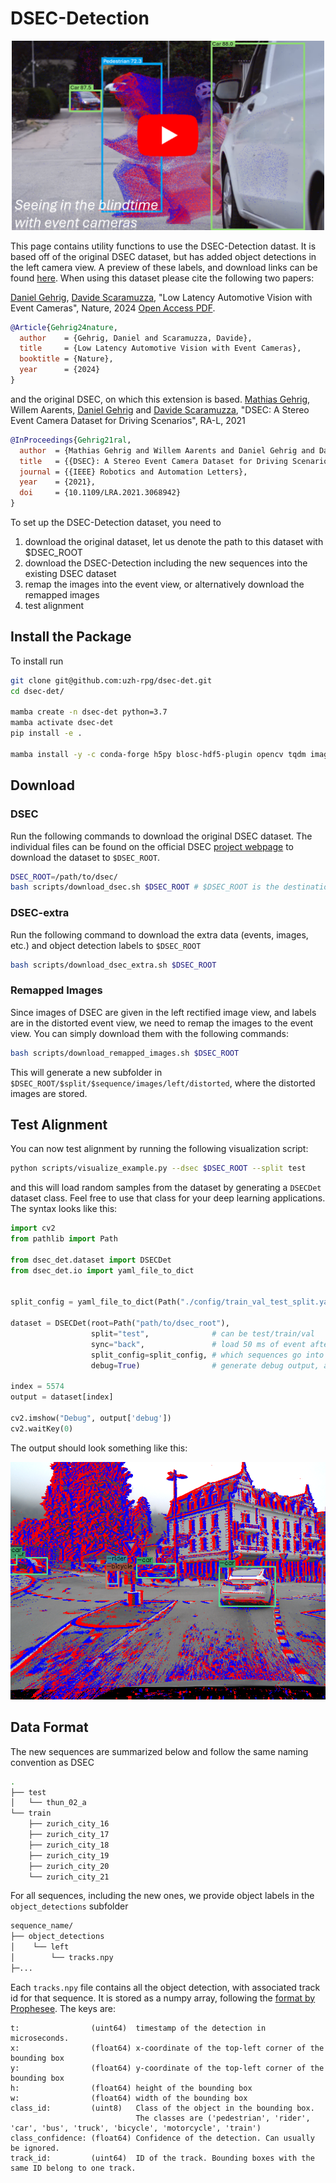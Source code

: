 # DSEC-Detection

<p align="center">
<a href="https://youtu.be/dwzGhMQCc4Y">
  <img src="assets/thumbnail_yt.png" alt="DAGR" width="500"/>
</a>
</p>

This page contains utility functions to use the DSEC-Detection datast. It is based off of the original DSEC dataset, but has
added object detections in the left camera view. A preview of these labels, and download links can be found [here](https://dsec.ifi.uzh.ch/dsec-detection/). When using this dataset please cite the following two papers:

[Daniel Gehrig](https://danielgehrig18.github.io/), [Davide Scaramuzza](http://rpg.ifi.uzh.ch/people_scaramuzza.html),
"Low Latency Automotive Vision with Event Cameras", Nature, 2024 [Open Access PDF](https://www.nature.com/articles/s41586-024-07409-w).

```bibtex
@Article{Gehrig24nature,
  author    = {Gehrig, Daniel and Scaramuzza, Davide},
  title     = {Low Latency Automotive Vision with Event Cameras},
  booktitle = {Nature},
  year      = {2024}
}
```

 and the original DSEC, on which this extension is based.
[Mathias Gehrig](https://magehrig.github.io/), Willem Aarents, [Daniel Gehrig](https://danielgehrig18.github.io/) and [Davide Scaramuzza](http://rpg.ifi.uzh.ch/people_scaramuzza.html), "DSEC: A Stereo Event Camera Dataset for Driving Scenarios", RA-L, 2021
```bibtex
@InProceedings{Gehrig21ral,
  author  = {Mathias Gehrig and Willem Aarents and Daniel Gehrig and Davide Scaramuzza},
  title   = {{DSEC}: A Stereo Event Camera Dataset for Driving Scenarios},
  journal = {{IEEE} Robotics and Automation Letters},
  year    = {2021},
  doi     = {10.1109/LRA.2021.3068942}
}
```

To set up the DSEC-Detection dataset, you need to
1. download the original dataset, let us denote the path to this dataset with $DSEC_ROOT
2. download the DSEC-Detection including the new sequences into the existing DSEC dataset
3. remap the images into the event view, or alternatively download the remapped images
4. test alignment

## Install the Package
To install run
```bash
git clone git@github.com:uzh-rpg/dsec-det.git
cd dsec-det/

mamba create -n dsec-det python=3.7
mamba activate dsec-det
pip install -e .

mamba install -y -c conda-forge h5py blosc-hdf5-plugin opencv tqdm imageio pyyaml numba seaborn
```

## Download
### DSEC
Run the following commands to download the original DSEC dataset. The individual files can be found on the official DSEC
[project webpage](https://dsec.ifi.uzh.ch/) to download the dataset to `$DSEC_ROOT`.

```bash
DSEC_ROOT=/path/to/dsec/
bash scripts/download_dsec.sh $DSEC_ROOT # $DSEC_ROOT is the destination path
```

### DSEC-extra
Run the following command to download the extra data (events, images, etc.) and object detection labels to `$DSEC_ROOT`
```bash
bash scripts/download_dsec_extra.sh $DSEC_ROOT
```

### Remapped Images
Since images of DSEC are given in the left rectified image view, and labels are in the distorted event view, we need
to remap the images to the event view. You can simply download them with the following commands:
```bash
bash scripts/download_remapped_images.sh $DSEC_ROOT
```
This will generate a new subfolder in `$DSEC_ROOT/$split/$sequence/images/left/distorted`, where the distorted
images are stored.

## Test Alignment
You can now test alignment by running the following visualization script:
```bash
python scripts/visualize_example.py --dsec $DSEC_ROOT --split test
```
and this will load random samples from the dataset by generating a `DSECDet` dataset class. Feel free to use that class for
your deep learning applications. The syntax looks like this: 

```python
import cv2 
from pathlib import Path 

from dsec_det.dataset import DSECDet
from dsec_det.io import yaml_file_to_dict


split_config = yaml_file_to_dict(Path("./config/train_val_test_split.yaml"))

dataset = DSECDet(root=Path("path/to/dsec_root"),
                  split="test",              # can be test/train/val
                  sync="back",               # load 50 ms of event after ('back'), or before  ('front') the image
                  split_config=split_config, # which sequences go into train/val/test. See yaml file for details.
                  debug=True)                # generate debug output, available in output['debug']
        
index = 5574
output = dataset[index]

cv2.imshow("Debug", output['debug'])
cv2.waitKey(0)

```

The output should look something like this:

<p align="center">
  <a href="https://youtu.be/uX6XknBGg0w">
    <img src="./assets/example.png" alt="" width="600"/>
  </a>
</p>

## Data Format
The new sequences are summarized below and follow the same naming convention as DSEC
```bash 
.
├── test
│   └── thun_02_a
└── train
    ├── zurich_city_16
    ├── zurich_city_17
    ├── zurich_city_18
    ├── zurich_city_19
    ├── zurich_city_20
    └── zurich_city_21
```

For all sequences, including the new ones, we provide object labels in the `object_detections` subfolder
```bash
sequence_name/
├── object_detections
│    └── left
│        └── tracks.npy
├─... 
```
 
Each `tracks.npy` file contains all the object detection, with associated track id for that sequence. It is stored as a numpy array, following the [format by Prophesee](https://github.com/prophesee-ai/prophesee-automotive-dataset-toolbox). The keys are:

```
t:                (uint64)  timestamp of the detection in microseconds.
x:                (float64) x-coordinate of the top-left corner of the bounding box
y:                (float64) y-coordinate of the top-left corner of the bounding box
h:                (float64) height of the bounding box
w:                (float64) width of the bounding box
class_id:         (uint8)   Class of the object in the bounding box. 
                            The classes are ('pedestrian', 'rider', 'car', 'bus', 'truck', 'bicycle', 'motorcycle', 'train')
class_confidence: (float64) Confidence of the detection. Can usually be ignored.
track_id:         (uint64)  ID of the track. Bounding boxes with the same ID belong to one track. 
```


